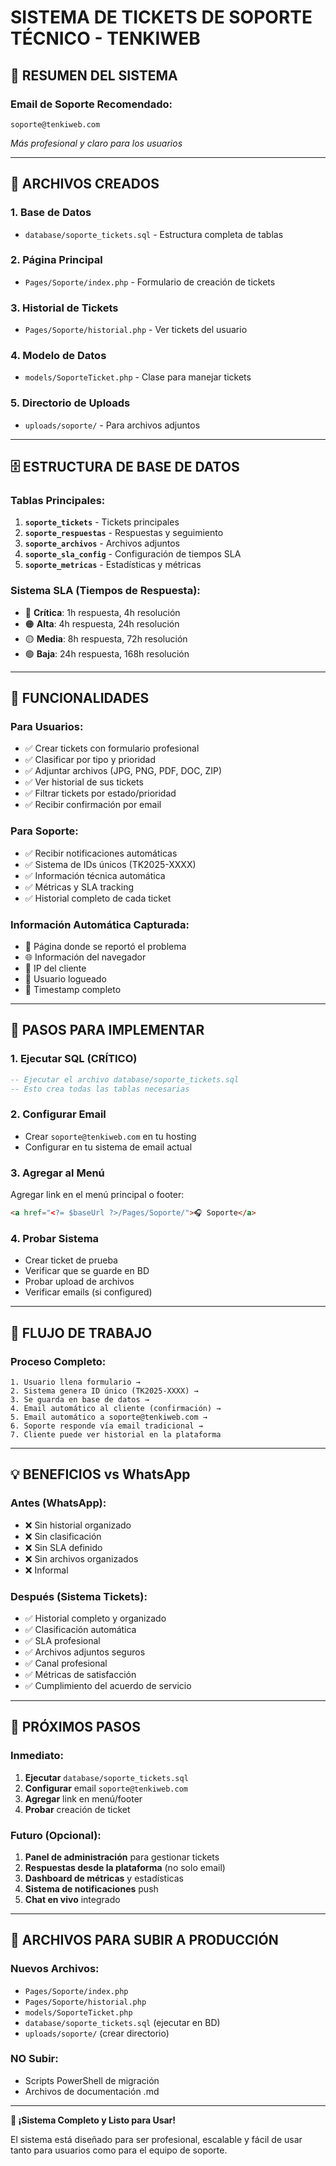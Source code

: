 # SISTEMA DE TICKETS DE SOPORTE TÉCNICO - TENKIWEB

## 🎯 RESUMEN DEL SISTEMA

### **Email de Soporte Recomendado:**

```
soporte@tenkiweb.com
```

_Más profesional y claro para los usuarios_

---

## 📁 ARCHIVOS CREADOS

### **1. Base de Datos**

- `database/soporte_tickets.sql` - Estructura completa de tablas

### **2. Página Principal**

- `Pages/Soporte/index.php` - Formulario de creación de tickets

### **3. Historial de Tickets**

- `Pages/Soporte/historial.php` - Ver tickets del usuario

### **4. Modelo de Datos**

- `models/SoporteTicket.php` - Clase para manejar tickets

### **5. Directorio de Uploads**

- `uploads/soporte/` - Para archivos adjuntos

---

## 🗄️ ESTRUCTURA DE BASE DE DATOS

### **Tablas Principales:**

1. **`soporte_tickets`** - Tickets principales
2. **`soporte_respuestas`** - Respuestas y seguimiento
3. **`soporte_archivos`** - Archivos adjuntos
4. **`soporte_sla_config`** - Configuración de tiempos SLA
5. **`soporte_metricas`** - Estadísticas y métricas

### **Sistema SLA (Tiempos de Respuesta):**

- 🔴 **Crítica**: 1h respuesta, 4h resolución
- 🟠 **Alta**: 4h respuesta, 24h resolución
- 🟡 **Media**: 8h respuesta, 72h resolución
- 🟢 **Baja**: 24h respuesta, 168h resolución

---

## 🎫 FUNCIONALIDADES

### **Para Usuarios:**

- ✅ Crear tickets con formulario profesional
- ✅ Clasificar por tipo y prioridad
- ✅ Adjuntar archivos (JPG, PNG, PDF, DOC, ZIP)
- ✅ Ver historial de sus tickets
- ✅ Filtrar tickets por estado/prioridad
- ✅ Recibir confirmación por email

### **Para Soporte:**

- ✅ Recibir notificaciones automáticas
- ✅ Sistema de IDs únicos (TK2025-XXXX)
- ✅ Información técnica automática
- ✅ Métricas y SLA tracking
- ✅ Historial completo de cada ticket

### **Información Automática Capturada:**

- 📍 Página donde se reportó el problema
- 🌐 Información del navegador
- 📧 IP del cliente
- 👤 Usuario logueado
- 📅 Timestamp completo

---

## 🚀 PASOS PARA IMPLEMENTAR

### **1. Ejecutar SQL** (CRÍTICO)

```sql
-- Ejecutar el archivo database/soporte_tickets.sql
-- Esto crea todas las tablas necesarias
```

### **2. Configurar Email**

- Crear `soporte@tenkiweb.com` en tu hosting
- Configurar en tu sistema de email actual

### **3. Agregar al Menú**

Agregar link en el menú principal o footer:

```html
<a href="<?= $baseUrl ?>/Pages/Soporte/">🎧 Soporte</a>
```

### **4. Probar Sistema**

- Crear ticket de prueba
- Verificar que se guarde en BD
- Probar upload de archivos
- Verificar emails (si configured)

---

## 📧 FLUJO DE TRABAJO

### **Proceso Completo:**

```
1. Usuario llena formulario →
2. Sistema genera ID único (TK2025-XXXX) →
3. Se guarda en base de datos →
4. Email automático al cliente (confirmación) →
5. Email automático a soporte@tenkiweb.com →
6. Soporte responde vía email tradicional →
7. Cliente puede ver historial en la plataforma
```

---

## 💡 BENEFICIOS vs WhatsApp

### **Antes (WhatsApp):**

- ❌ Sin historial organizado
- ❌ Sin clasificación
- ❌ Sin SLA definido
- ❌ Sin archivos organizados
- ❌ Informal

### **Después (Sistema Tickets):**

- ✅ Historial completo y organizado
- ✅ Clasificación automática
- ✅ SLA profesional
- ✅ Archivos adjuntos seguros
- ✅ Canal profesional
- ✅ Métricas de satisfacción
- ✅ Cumplimiento del acuerdo de servicio

---

## 🔧 PRÓXIMOS PASOS

### **Inmediato:**

1. **Ejecutar** `database/soporte_tickets.sql`
2. **Configurar** email `soporte@tenkiweb.com`
3. **Agregar** link en menú/footer
4. **Probar** creación de ticket

### **Futuro (Opcional):**

1. **Panel de administración** para gestionar tickets
2. **Respuestas desde la plataforma** (no solo email)
3. **Dashboard de métricas** y estadísticas
4. **Sistema de notificaciones** push
5. **Chat en vivo** integrado

---

## 📝 ARCHIVOS PARA SUBIR A PRODUCCIÓN

### **Nuevos Archivos:**

- `Pages/Soporte/index.php`
- `Pages/Soporte/historial.php`
- `models/SoporteTicket.php`
- `database/soporte_tickets.sql` (ejecutar en BD)
- `uploads/soporte/` (crear directorio)

### **NO Subir:**

- Scripts PowerShell de migración
- Archivos de documentación .md

---

**🎉 ¡Sistema Completo y Listo para Usar!**

El sistema está diseñado para ser profesional, escalable y fácil de usar tanto para usuarios como para el equipo de soporte.
